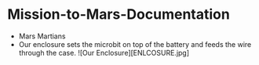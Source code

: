 # Mission-to-Mars-Documentation
- Mars Martians
- Our enclosure sets the microbit on top of the battery and feeds the wire through the case.
![Our Enclosure][ENLCOSURE.jpg]
